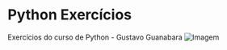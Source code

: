 # Python Exercícios
 Exercícios do curso de Python - Gustavo Guanabara
![Imagem](https://user-images.githubusercontent.com/108497992/178085023-52fe1c65-fa52-4de1-a6d3-18cdd78bd517.jpg)
